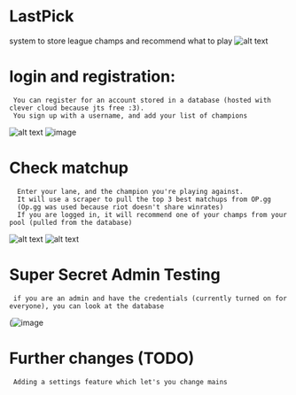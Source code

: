 # LastPick
 system to store league champs and recommend what to play
 ![alt text](https://media.discordapp.net/attachments/984340998551404584/1248156626683297792/image.png?ex=6662a3f1&is=66615271&hm=cf93d7121d0cccd1f503d6e97c46ce7febc2cf0fea7bc30a097919c9a6f98eeb&=&format=webp&quality=lossless)


# login and registration:
     You can register for an account stored in a database (hosted with clever cloud because jts free :3).
     You sign up with a username, and add your list of champions
![alt text](https://media.discordapp.net/attachments/984340998551404584/1248156891830423572/image.png?ex=6662a430&is=666152b0&hm=036d139005aec0aaac9e3fe17bd16e92c3943a12131ffa08bff57183e1661784&=&format=webp&quality=lossless)
![image](https://github.com/grmpyktn11/LastPick/assets/71997967/e99fcacb-ff1e-4cd5-b1c3-93c79cc52ada)


 # Check matchup
      Enter your lane, and the champion you're playing against.
      It will use a scraper to pull the top 3 best matchups from OP.gg
      (Op.gg was used because riot doesn't share winrates)
      If you are logged in, it will recommend one of your champs from your pool (pulled from the database)
 ![alt text](https://cdn.discordapp.com/attachments/984340998551404584/1248157164665831434/image.png?ex=6662a471&is=666152f1&hm=6cdc6ef17c9aa72b2718d3052686d3ba85e37ca20e9070152a76d77c38ebc8e4&)
 ![alt text](https://media.discordapp.net/attachments/984340998551404584/1248157259230482494/image.png?ex=6662a488&is=66615308&hm=3a36c8f7e9208bce1f24cf179eced7c69203d4729ee43dd16b94718cb9aa2392&=&format=webp&quality=lossless)
# Super Secret Admin Testing
     if you are an admin and have the credentials (currently turned on for everyone), you can look at the database
(![image](https://github.com/grmpyktn11/LastPick/assets/71997967/2981e898-66ba-4801-8e5f-90a55e20bbd8)

# Further changes (TODO)
     Adding a settings feature which let's you change mains 
     
